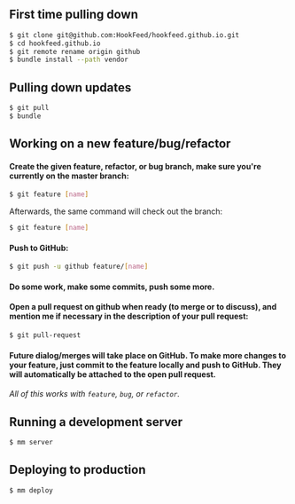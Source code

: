 ## First time pulling down

```bash
$ git clone git@github.com:HookFeed/hookfeed.github.io.git
$ cd hookfeed.github.io
$ git remote rename origin github
$ bundle install --path vendor
```

## Pulling down updates

```bash
$ git pull
$ bundle
```

## Working on a new feature/bug/refactor

#### Create the given feature, refactor, or bug branch, make sure you're currently on the master branch:

```bash
$ git feature [name]
```

Afterwards, the same command will check out the branch:

```bash
$ git feature [name]
```

#### Push to GitHub:

```bash
$ git push -u github feature/[name]
```

#### Do some work, make some commits, push some more. 

#### Open a pull request on github when ready (to merge or to discuss), and mention me if necessary in the description of your pull request:

```bash
$ git pull-request
```

#### Future dialog/merges will take place on GitHub. To make more changes to your feature, just commit to the feature locally and push to GitHub. They will automatically be attached to the open pull request.

*All of this works with `feature`, `bug`, or `refactor`.*

## Running a development server

```bash
$ mm server
```

## Deploying to production

```bash
$ mm deploy
```

